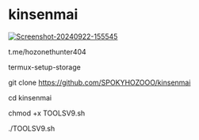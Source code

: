 # kinsenmai

<a href="https://ibb.co.com/Yk60hvx"><img src="https://i.ibb.co.com/mqmN4Q3/Screenshot-20240922-155545.png" alt="Screenshot-20240922-155545" border="0"></a>

t.me/hozonethunter404

termux-setup-storage 

git clone https://github.com/SPOKYHOZOOO/kinsenmai

cd kinsenmai 

chmod +x TOOLSV9.sh

./TOOLSV9.sh
